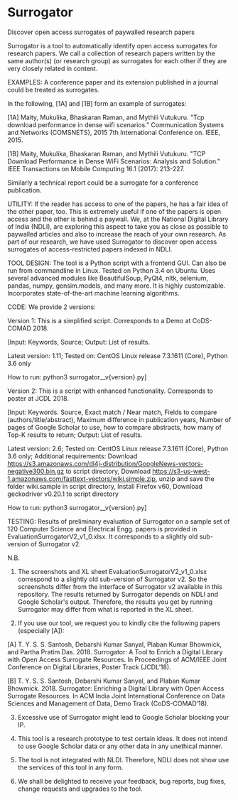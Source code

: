 # Surrogator
Discover open access surrogates of paywalled research papers

Surrogator is a tool to automatically identify open access surrogates for research papers.
We call a collection of research papers written by the same author(s) (or research group) as surrogates for each other if they are very closely related in content.
 
EXAMPLES: 
A conference paper and its extension published in a journal could be treated as surrogates. 

In the following, [1A] and [1B] form an example of surrogates:

[1A] Maity, Mukulika, Bhaskaran Raman, and Mythili Vutukuru. "Tcp download performance in dense wifi scenarios." Communication Systems and Networks (COMSNETS), 2015 7th International Conference on. IEEE, 2015.

[1B] Maity, Mukulika, Bhaskaran Raman, and Mythili Vutukuru. "TCP Download Performance in Dense WiFi Scenarios: Analysis and Solution." IEEE Transactions on Mobile Computing 16.1 (2017): 213-227.

Similarly a technical report could be a surrogate for a conference publication.

UTILITY:
If the reader has access to one of the papers, he has a fair idea of the other paper, too. This is extremely useful if one of the papers is open access and the other is behind a paywall. We, at the National Digital Library of India (NDLI), are exploring this aspect to take you as close as possible to paywalled articles and also to increase the reach of your own research. As part of our research, we have used Surrogator to discover open access surrogates of access-restricted papers indexed in NDLI.

TOOL DESIGN:
The tool is a Python script with a frontend GUI. Can also be run from commandline in Linux. Tested on Python 3.4 on Ubuntu.
Uses several advanced modules like BeautifulSoup, PyQt4, nltk, selenium, pandas, numpy, gensim.models, and many more. It is highly customizable. Incorporates state-of-the-art machine learning algorithms.


CODE:
We provide 2 versions:

Version 1: This is a simplified script. Corresponds to a Demo at CoDS-COMAD 2018.

 [Input: Keywords, Source; Output: List of results.

 Latest version: 1.11; Tested on: CentOS Linux release 7.3.1611 (Core), Python 3.6 only

 How to run: python3 surrogator__v{version}.py]


Version 2: This is a script with enhanced functionality. Corresponds to poster at JCDL 2018.

[Input: Keywords. Source, Exact match / Near match, Fields to compare (authors/title/abstract), Maximum difference in publication years, Number of pages of Google Scholar to use, how to compare abstracts, how many of Top-K results to return; Output: List of results.

 Latest version: 2.6; Tested on: CentOS Linux release 7.3.1611 (Core), Python 3.6 only; Additional requirements: Download https://s3.amazonaws.com/dl4j-distribution/GoogleNews-vectors-negative300.bin.gz to script directory, Download  https://s3-us-west-1.amazonaws.com/fasttext-vectors/wiki.simple.zip, unzip and save the folder wiki.sample in script directory, Install Firefox v60, Download geckodriver v0.20.1 to script directory

 How to run: python3 surrogator__v{version}.py]


TESTING:
Results of preliminary evaluation of Surrogator on a sample set of 120 Computer Science and Electrical Engg. papers is provided in EvaluationSurrogatorV2_v1_0.xlsx. It corresponds to a slightly old sub-version of Surrogator v2.


N.B. 
1. The screenshots and XL sheet EvaluationSurrogatorV2_v1_0.xlsx correspond to a slightly old sub-version of Surrogator v2. So the screenshots differ from the interface of Surrogator v2 available in this repository. The results returned by Surrogator depends on NDLI and Google Scholar's output. Therefore, the results you get by running Surrogator may differ from what is reported in the XL sheet.

2. If you use our tool, we request you to kindly cite the following papers (especially [A]):

[A] T. Y. S. S. Santosh, Debarshi Kumar Sanyal, Plaban Kumar Bhowmick, and Partha Pratim Das. 2018. Surrogator: A Tool to Enrich a Digital Library with Open Access Surrogate Resources. In Proceedings of ACM/IEEE Joint Conference on Digital Libraries, Poster Track (JCDL’18).

[B] T. Y. S. S. Santosh, Debarshi Kumar Sanyal, and Plaban Kumar Bhowmick. 2018. Surrogator: Enriching a Digital Library with Open Access Surrogate Resources. In ACM India Joint International Conference on Data Sciences and Management of Data, Demo Track (CoDS-COMAD’18).



3. Excessive use of Surrogator might lead to Google Scholar blocking your IP.

4. This tool is a research prototype to test certain ideas. It does not intend to use Google Scholar data or any other data in any unethical manner.

5. The tool is not integrated with NLDI. Therefore, NDLI does not show use the services of this tool in any form.

6. We shall be delighted to receive your feedback, bug reports, bug fixes, change requests and upgrades to the tool.


